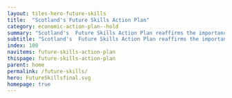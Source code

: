 ```yaml
---
layout: tiles-hero-future-skills
title:  "Scotland's Future Skills Action Plan"
category: economic-action-plan--hold
summary: "Scotland's  Future Skills Action Plan reaffirms the importance of skills in helping individuals reach their potential and achieving our goal of a more inclusive & productive economy."
subtitle: "Scotland's  Future Skills Action Plan reaffirms the importance of skills in helping individuals reach their potential and achieving our goal of a more inclusive & productive economy."
index: 100
navitems: future-skills-action-plan
thispage: future-skills-action-plan
parent: home
permalink: /future-skills/
hero: FutureSkillsfinal.svg
homepage: true
---
```

